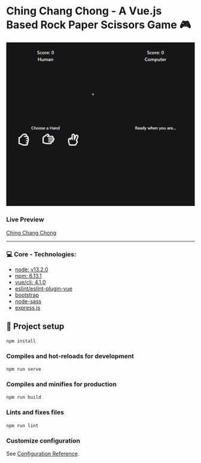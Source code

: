# Ching Chang Chong - A Vue.js Based Rock Paper Scissors Game :video_game:
![Preview Screenshot](public/images/application_preview.gif)

### Live Preview
[Ching Chang Chong](https://ching-chang-chong.herokuapp.com/#/)

---

### :computer: Core - Technologies:
* [node: v13.2.0](https://nodejs.org/de/download/)
* [npm: 6.13.1](https://nodejs.org/de/download/)
* [vue/cli: 4.1.0](https://cli.vuejs.org/)
* [eslint/eslint-plugin-vue](https://github.com/vuejs/eslint-plugin-vue)
* [bootstrap](https://getbootstrap.com/docs/4.3/getting-started/introduction/)
* [node-sass](https://www.npmjs.com/package/node-sass)
* [express.js](https://expressjs.com/)

## :construction: Project setup
```
npm install
```

### Compiles and hot-reloads for development
```
npm run serve
```

### Compiles and minifies for production
```
npm run build
```

### Lints and fixes files
```
npm run lint
```

### Customize configuration
See [Configuration Reference](https://cli.vuejs.org/config/).
